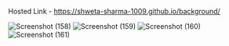 Hosted Link - https://shweta-sharma-1009.github.io/background/

![Screenshot (158)](https://github.com/shweta-sharma-1009/background/assets/128416925/e9419a18-c669-4ab1-866c-176b6bffcde3)
![Screenshot (159)](https://github.com/shweta-sharma-1009/background/assets/128416925/71d3bcbd-e088-4461-88c1-ae8e5adaeea0)
![Screenshot (160)](https://github.com/shweta-sharma-1009/background/assets/128416925/fca5adf5-df91-49c8-905c-4366a0c2b441)
![Screenshot (161)](https://github.com/shweta-sharma-1009/background/assets/128416925/5e84cdcb-b8b0-4f2e-8b49-2b1e21637f0e)
